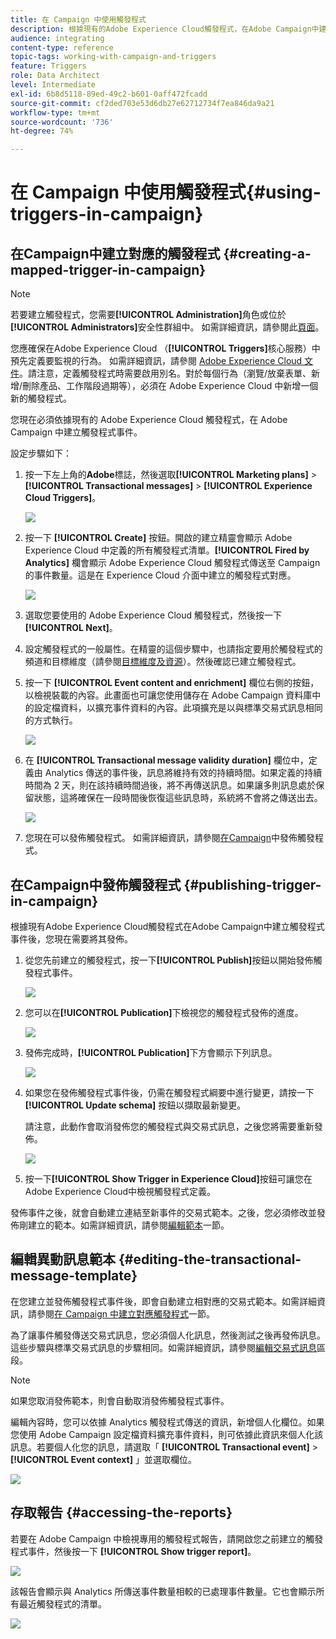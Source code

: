 ```yaml
---
title: 在 Campaign 中使用觸發程式
description: 根據現有的Adobe Experience Cloud觸發程式，在Adobe Campaign中建立觸發程式事件。
audience: integrating
content-type: reference
topic-tags: working-with-campaign-and-triggers
feature: Triggers
role: Data Architect
level: Intermediate
exl-id: 6b8d5118-89ed-49c2-b601-0aff472fcadd
source-git-commit: cf2ded703e53d6db27e62712734f7ea846da9a21
workflow-type: tm+mt
source-wordcount: '736'
ht-degree: 74%

---
```


# 在 Campaign 中使用觸發程式{#using-triggers-in-campaign}

## 在Campaign中建立對應的觸發程式 {#creating-a-mapped-trigger-in-campaign}

>[!NOTE]
>
>若要建立觸發程式，您需要&#x200B;**[!UICONTROL Administration]**&#x200B;角色或位於&#x200B;**[!UICONTROL Administrators]**&#x200B;安全性群組中。 如需詳細資訊，請參閱此[頁面](../../administration/using/list-of-roles.md)。

您應確保在Adobe Experience Cloud （**[!UICONTROL Triggers]**&#x200B;核心服務）中預先定義要監視的行為。 如需詳細資訊，請參閱 [Adobe Experience Cloud 文件](https://experienceleague.adobe.com/docs/experience-cloud/triggers/create.html)。請注意，定義觸發程式時需要啟用別名。對於每個行為（瀏覽/放棄表單、新增/刪除產品、工作階段過期等），必須在 Adobe Experience Cloud 中新增一個新的觸發程式。

您現在必須依據現有的 Adobe Experience Cloud 觸發程式，在 Adobe Campaign 中建立觸發程式事件。

設定步驟如下：

1. 按一下左上角的&#x200B;**Adobe**&#x200B;標誌，然後選取&#x200B;**[!UICONTROL Marketing plans]** > **[!UICONTROL Transactional messages]** > **[!UICONTROL Experience Cloud Triggers]**。

   ![](assets/remarketing_1.png)

1. 按一下 **[!UICONTROL Create]** 按鈕。開啟的建立精靈會顯示 Adobe Experience Cloud 中定義的所有觸發程式清單。**[!UICONTROL Fired by Analytics]** 欄會顯示 Adobe Experience Cloud 觸發程式傳送至 Campaign 的事件數量。這是在 Experience Cloud 介面中建立的觸發程式對應。

   ![](assets/remarketing_2.png)

1. 選取您要使用的 Adobe Experience Cloud 觸發程式，然後按一下 **[!UICONTROL Next]**。
1. 設定觸發程式的一般屬性。在精靈的這個步驟中，也請指定要用於觸發程式的頻道和目標維度（請參閱[目標維度及資源](../../automating/using/query.md#targeting-dimensions-and-resources)）。然後確認已建立觸發程式。
1. 按一下 **[!UICONTROL Event content and enrichment]** 欄位右側的按鈕，以檢視裝載的內容。此畫面也可讓您使用儲存在 Adobe Campaign 資料庫中的設定檔資料，以擴充事件資料的內容。此項擴充是以與標準交易式訊息相同的方式執行。

   ![](assets/remarketing_3.png)

1. 在 **[!UICONTROL Transactional message validity duration]** 欄位中，定義由 Analytics 傳送的事件後，訊息將維持有效的持續時間。如果定義的持續時間為 2 天，則在該持續時間過後，將不再傳送訊息。如果讓多則訊息處於保留狀態，這將確保在一段時間後恢復這些訊息時，系統將不會將之傳送出去。

   ![](assets/remarketing_4.png)

1. 您現在可以發佈觸發程式。 如需詳細資訊，請參閱[在Campaign](../../integrating/using/using-triggers-in-campaign.md#publishing-trigger-in-campaign)中發佈觸發程式。

## 在Campaign中發佈觸發程式 {#publishing-trigger-in-campaign}

根據現有Adobe Experience Cloud觸發程式在Adobe Campaign中建立觸發程式事件後，您現在需要將其發佈。

1. 從您先前建立的觸發程式，按一下&#x200B;**[!UICONTROL Publish]**&#x200B;按鈕以開始發佈觸發程式事件。

   ![](assets/trigger_publish_1.png)

1. 您可以在&#x200B;**[!UICONTROL Publication]**&#x200B;下檢視您的觸發程式發佈的進度。

   ![](assets/trigger_publish_2.png)

1. 發佈完成時，**[!UICONTROL Publication]**&#x200B;下方會顯示下列訊息。

   ![](assets/trigger_publish_3.png)

1. 如果您在發佈觸發程式事件後，仍需在觸發程式綱要中進行變更，請按一下 **[!UICONTROL Update schema]** 按鈕以擷取最新變更。

   請注意，此動作會取消發佈您的觸發程式與交易式訊息，之後您將需要重新發佈。

   ![](assets/trigger_publish_4.png)

1. 按一下&#x200B;**[!UICONTROL Show Trigger in Experience Cloud]**&#x200B;按鈕可讓您在Adobe Experience Cloud中檢視觸發程式定義。

發佈事件之後，就會自動建立連結至新事件的交易式範本。之後，您必須修改並發佈剛建立的範本。如需詳細資訊，請參閱[編輯範本](../../start/using/marketing-activity-templates.md)一節。

## 編輯異動訊息範本 {#editing-the-transactional-message-template}

在您建立並發佈觸發程式事件後，即會自動建立相對應的交易式範本。如需詳細資訊，請參閱[在 Campaign 中建立對應觸發程式](#creating-a-mapped-trigger-in-campaign)一節。

為了讓事件觸發傳送交易式訊息，您必須個人化訊息，然後測試之後再發佈訊息。這些步驟與標準交易式訊息的步驟相同。如需詳細資訊，請參閱[編輯交易式訊息](../../channels/using/editing-transactional-message.md)區段。

>[!NOTE]
>
>如果您取消發佈範本，則會自動取消發佈觸發程式事件。

編輯內容時，您可以依據 Analytics 觸發程式傳送的資訊，新增個人化欄位。如果您使用 Adobe Campaign 設定檔資料擴充事件資料，則可依據此資訊來個人化該訊息。若要個人化您的訊息，請選取「 **[!UICONTROL Transactional event]** > **[!UICONTROL Event context]** 」並選取欄位。

![](assets/remarketing_8.png)

## 存取報告 {#accessing-the-reports}

若要在 Adobe Campaign 中檢視專用的觸發程式報告，請開啟您之前建立的觸發程式事件，然後按一下 **[!UICONTROL Show trigger report]**。

![](assets/remarketing_9.png)

該報告會顯示與 Analytics 所傳送事件數量相較的已處理事件數量。它也會顯示所有最近觸發程式的清單。

![](assets/trigger_uc_browse_14.png)
